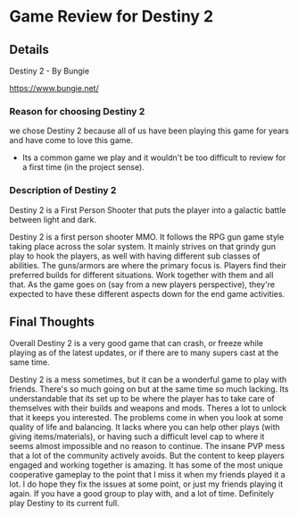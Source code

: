 # Game Review for Destiny 2

## Details

Destiny 2 - By Bungie

https://www.bungie.net/


### Reason for choosing Destiny 2

we chose Destiny 2 because all of us have been playing this game for years and have come to love this game. 

* Its a common game we play and it wouldn't be too difficult to review for a first time (in the project sense).

### Description of Destiny 2

Destiny 2 is a First Person Shooter that puts the player into a galactic battle between light and dark.

Destiny 2 is a first person shooter MMO. It follows the RPG gun game style taking place across the solar system.
It mainly strives on that grindy gun play to hook the players, as well with having different sub classes of abilities.
The guns/armors are where the primary focus is. Players find their preferred builds for different situations. Work together with them and all that.
As the game goes on (say from a new players perspective), they're expected to have these different aspects down for the end game activities.

## Final Thoughts

Overall Destiny 2 is a very good game that can crash, or freeze while playing as of the latest updates, or if there are to many supers cast at the same time. 

Destiny 2 is a mess sometimes, but it can be a wonderful game to play with friends. There's so much going on but at the same time so much lacking.
Its understandable that its set up to be where the player has to take care of themselves with their builds and weapons and mods. Theres a lot to unlock that it keeps you interested.
The problems come in when you look at some quality of life and balancing. It lacks where you can help other plays (with giving items/materials), or having such a difficult
level cap to where it seems almost impossible and no reason to continue. The insane PVP mess that a lot of the community actively avoids.
But the content to keep players engaged and working together is amazing. It has some of the most unique cooperative gameplay to the point that I miss it when my friends
played it a lot. I do hope they fix the issues at some point, or just my friends playing it again.
If you have a good group to play with, and a lot of time. Definitely play Destiny to its current full.
